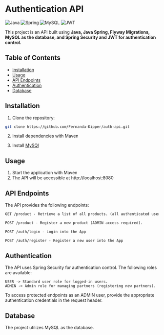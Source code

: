 # Authentication API

![Java](https://img.shields.io/badge/java-%23ED8B00.svg?style=for-the-badge&logo=openjdk&logoColor=white)
![Spring](https://img.shields.io/badge/spring-%236DB33F.svg?style=for-the-badge&logo=spring&logoColor=white)
![MySQL](https://img.shields.io/badge/mysql-%23316192.svg?style=for-the-badge&logo=postgresql&logoColor=white)
![JWT](https://img.shields.io/badge/JWT-black?style=for-the-badge&logo=JSON%20web%20tokens)

This project is an API built using **Java, Java Spring, Flyway Migrations, MySQL as the database, and Spring Security and JWT for authentication control.**

## Table of Contents

- [Installation](#installation)
- [Usage](#usage)
- [API Endpoints](#api-endpoints)
- [Authentication](#authentication)
- [Database](#database)

## Installation

1. Clone the repository:

```bash
git clone https://github.com/Fernanda-Kipper/auth-api.git
```

2. Install dependencies with Maven

3. Install [MySQl](https://dev.mysql.com/downloads/workbench/)

## Usage

1. Start the application with Maven
2. The API will be accessible at http://localhost:8080


## API Endpoints
The API provides the following endpoints:

```markdown
GET /product - Retrieve a list of all products. (all authenticated users)

POST /product - Register a new product (ADMIN access required).

POST /auth/login - Login into the App

POST /auth/register - Register a new user into the App
```

## Authentication
The API uses Spring Security for authentication control. The following roles are available:

```
USER -> Standard user role for logged-in users.
ADMIN -> Admin role for managing partners (registering new partners).
```
To access protected endpoints as an ADMIN user, provide the appropriate authentication credentials in the request header.

## Database
The project utilizes MySQL as the database. 
